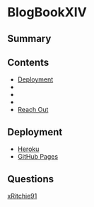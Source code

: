 # BlogBookXIV

## Summary

## Contents
- [Deployment](#Deployment)
- []()
- []()
- []()
- [Reach Out](#Questions)

## Deployment
-   [Heroku]()
-   [GitHub Pages]()

## Questions
[xRitchie91](https://www.github.com/xRitchie91/BlogBookXIV)